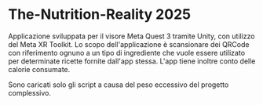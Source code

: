 # The-Nutrition-Reality 2025
Applicazione sviluppata per il visore Meta Quest 3 tramite Unity, con utilizzo del Meta XR Toolkit.
Lo scopo dell'applicazione è scansionare dei QRCode con riferimento ognuno a un tipo di ingrediente che vuole essere utilizato per determinate ricette fornite dall'app stessa.
L'app tiene inoltre conto delle calorie consumate.

Sono caricati solo gli script a causa del peso eccessivo del progetto complessivo.
